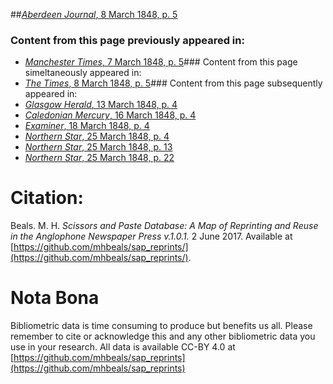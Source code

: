 ##[*Aberdeen Journal*, 8 March 1848, p. 5](https://mhbeals.github.io/sap_html/Aberdeen-Journal/Aberdeen-Journal-8-March-1848-p-5)

### Content from this page previously appeared in:
+ [*Manchester Times*, 7 March 1848, p. 5](https://mhbeals.github.io/sap_html/Manchester-Times/Manchester-Times-7-March-1848-p-5)### Content from this page simeltaneously appeared in:
+ [*The Times*, 8 March 1848, p. 5](https://mhbeals.github.io/sap_html/The-Times/The-Times-8-March-1848-p-5)### Content from this page subsequently appeared in:
+ [*Glasgow Herald*, 13 March 1848, p. 4](https://mhbeals.github.io/sap_html/Glasgow-Herald/Glasgow-Herald-13-March-1848-p-4)
+ [*Caledonian Mercury*, 16 March 1848, p. 4](https://mhbeals.github.io/sap_html/Caledonian-Mercury/Caledonian-Mercury-16-March-1848-p-4)
+ [*Examiner*, 18 March 1848, p. 4](https://mhbeals.github.io/sap_html/Examiner/Examiner-18-March-1848-p-4)
+ [*Northern Star*, 25 March 1848, p. 4](https://mhbeals.github.io/sap_html/Northern-Star/Northern-Star-25-March-1848-p-4)
+ [*Northern Star*, 25 March 1848, p. 13](https://mhbeals.github.io/sap_html/Northern-Star/Northern-Star-25-March-1848-p-13)
+ [*Northern Star*, 25 March 1848, p. 22](https://mhbeals.github.io/sap_html/Northern-Star/Northern-Star-25-March-1848-p-22)
                    
# Citation: 

Beals. M. H. *Scissors and Paste Database: A Map of Reprinting and Reuse in the Anglophone Newspaper Press v.1.0.1.* 2 June 2017. Available at [https://github.com/mhbeals/sap_reprints/](https://github.com/mhbeals/sap_reprints/). 
                    
# Nota Bona

Bibliometric data is time consuming to produce but benefits us all. Please remember to cite or acknowledge this and any other bibliometric data you use in your research. All data is available CC-BY 4.0 at [https://github.com/mhbeals/sap_reprints](https://github.com/mhbeals/sap_reprints)